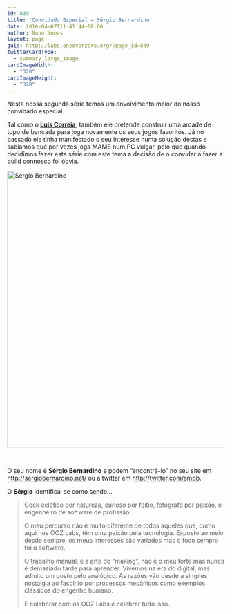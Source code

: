 ```yaml
---
id: 849
title: 'Convidado Especial — Sérgio Bernardino'
date: 2016-04-07T11:41:44+00:00
author: Nuno Nunes
layout: page
guid: http://labs.oneoverzero.org/?page_id=849
twitterCardType:
  - summary_large_image
cardImageWidth:
  - "320"
cardImageHeight:
  - "320"
---
```

Nesta nossa segunda série temos um envolvimento maior do nosso convidado especial.

Tal como o [**Luís Correia**](http://labs.oneoverzero.org/equipa/luis-correia/ "Luís Correia"), também ele pretende construir uma arcade de topo de bancada para joga novamente os seus jogos favoritos. Já no passado ele tinha manifestado o seu interesse numa solução destas e sabíamos que por vezes joga MAME num PC vulgar, pelo que quando decidimos fazer esta série com este tema a decisão de o convidar a fazer a build connosco foi óbvia.

[<img class="aligncenter size-large wp-image-850" src="http://labs.oneoverzero.org/wp-content/uploads/2015/03/sergio_bernardino-1024x1024.png" alt="Sérgio Bernardino" width="640" height="640" srcset="http://labs.oneoverzero.org/wp-content/uploads/2015/03/sergio_bernardino-1024x1024.png 1024w, http://labs.oneoverzero.org/wp-content/uploads/2015/03/sergio_bernardino-150x150.png 150w, http://labs.oneoverzero.org/wp-content/uploads/2015/03/sergio_bernardino-300x300.png 300w, http://labs.oneoverzero.org/wp-content/uploads/2015/03/sergio_bernardino-280x280.png 280w" sizes="(max-width: 640px) 100vw, 640px" />](http://labs.oneoverzero.org/wp-content/uploads/2015/03/sergio_bernardino.png)

&nbsp;

O seu nome é **Sérgio Bernardino** e podem &#8220;encontrá-lo&#8221; no seu site em <a href="http://sergiobernardino.net/" target="_blank">http://sergiobernardino.net/</a> ou a twittar em <a href="http://twitter.com/smpb" target="_blank">http://twitter.com/smpb</a>.

O **Sérgio** identifica-se como sendo&#8230;

> Geek eclético por natureza, curioso por feitio, fotógrafo por paixão, e engenheiro de software de profissão.
> 
> O meu percurso não é muito diferente de todos aqueles que, como aqui nos OOZ Labs, têm uma paixão pela tecnologia. Exposto ao meio desde sempre, os meus interesses são variados mas o foco sempre foi o software.
> 
> O trabalho manual, e a arte do &#8220;making&#8221;, não é o meu forte mas nunca é demasiado tarde para aprender. Vivemos na era do digital, mas admito um gosto pelo analógico. As razões vão desde a simples nostalgia ao fascínio por processos mecânicos como exemplos clássicos do engenho humano.
> 
> E colaborar com os OOZ Labs é celebrar tudo isso.